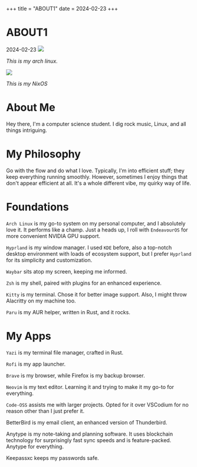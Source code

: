 +++
title = "ABOUT1"
date = 2024-02-23
+++
# ABOUT1
2024-02-23
![](https://img.0pt.icu/learn/linux-trip/4/mydesktop.jpg)

*This is my arch linux.*

![](https://img.0pt.icu/learn/linux-trip/5/1.jpg)

*This is my NixOS*

# About Me

Hey there, I'm a computer science student. I dig rock music, Linux, and all things intriguing.

# My Philosophy

Go with the flow and do what I love. Typically, I'm into efficient stuff; they keep everything running smoothly. However, sometimes I enjoy things that don't appear efficient at all. It's a whole different vibe, my quirky way of life.

# Foundations

`Arch Linux` is my go-to system on my personal computer, and I absolutely love it. It performs like a champ. Just a heads up, I roll with `EndeavourOS` for more convenient NVIDIA GPU support.

`Hyprland` is my window manager. I used `KDE` before, also a top-notch desktop environment with loads of ecosystem support, but I prefer `Hyprland` for its simplicity and customization.

`Waybar` sits atop my screen, keeping me informed.

`Zsh` is my shell, paired with plugins for an enhanced experience.

`Kitty` is my terminal. Chose it for better image support. Also, I might throw Alacritty on my machine too.

`Paru` is my AUR helper, written in Rust, and it rocks.

# My Apps

`Yazi` is my terminal file manager, crafted in Rust.

`Rofi` is my app launcher.

`Brave` is my browser, while Firefox is my backup browser.

`Neovim` is my text editor. Learning it and trying to make it my go-to for everything.

`Code-OSS` assists me with larger projects. Opted for it over VSCodium for no reason other than I just prefer it.

BetterBird is my email client, an enhanced version of Thunderbird.

Anytype is my note-taking and planning software. It uses blockchain technology for surprisingly fast sync speeds and is feature-packed. Anytype for everything.

Keepassxc keeps my passwords safe.

